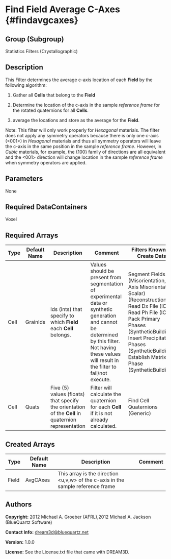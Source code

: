 Find Field Average C-Axes {#findavgcaxes}
======

## Group (Subgroup) ##
Statistics Filters (Crystallographic)

## Description ##
This Filter determines the average c-axis location of each **Field** by the following algorithm:

1. Gather all **Cells** that belong to the **Field**
2. Determine the location of the c-axis in the sample *reference frame* for the rotated quaternions for all **Cells**.

3.  average the locations and store as the average for the **Field**.

Note: This filter will only work properly for *Hexagonal* materials.  The filter does not apply any symmetry operators because there is only one c-axis (<001>) in *Hexagonal* materials and thus all symmetry operators will leave the c-axis in the same position in the sample *reference frame*.  However, in *Cubic* materials, for example, the {100} family of directions are all equivalent and the <001> direction will change location in the sample *reference frame* when symmetry operators are applied. 

 

## Parameters ##
None

## Required DataContainers ##
Voxel

## Required Arrays ##

| Type | Default Name | Description | Comment | Filters Known to Create Data |
|------|--------------|-------------|---------|-----|
| Cell | GrainIds | Ids (ints) that specify to which **Field** each **Cell** belongs. | Values should be present from segmentation of experimental data or synthetic generation and cannot be determined by this filter. Not having these values will result in the filter to fail/not execute. | Segment Fields (Misorientation, C-Axis Misorientation, Scalar) (Reconstruction), Read Dx File (IO), Read Ph File (IO), Pack Primary Phases (SyntheticBuilding), Insert Precipitate Phases (SyntheticBuilding), Establish Matrix Phase (SyntheticBuilding) |
| Cell | Quats | Five (5) values (floats) that specify the orientation of the **Cell** in quaternion representation | Filter will calculate the quaternion for each **Cell** if it is not already calculated. | Find Cell Quaternions (Generic) |

## Created Arrays ##

| Type | Default Name | Description | Comment |
|------|--------------|---------|--------|
| Field | AvgCAxes | This array is the direction <u,v,w> of the c-axis in the sample reference frame |  |

## Authors ##

**Copyright:** 2012 Michael A. Groeber (AFRL),2012 Michael A. Jackson (BlueQuartz Software)

**Contact Info:** dream3d@bluequartz.net

**Version:** 1.0.0

**License:**  See the License.txt file that came with DREAM3D.



